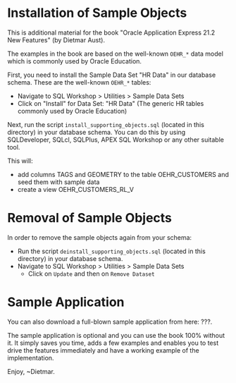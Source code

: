 # Installation of Sample Objects

This is additional material for the book "Oracle Application Express 21.2 New Features" (by Dietmar Aust).

The examples in the book are based on the well-known ``OEHR_*`` data model which is commonly used by Oracle Education. 

First, you need to install the Sample Data Set "HR Data" in our database schema. These are the well-known ``OEHR_*`` tables:
- Navigate to SQL Workshop > Utilities > Sample Data Sets
- Click on "Install" for Data Set: "HR Data" (The generic HR tables commonly used by Oracle Education)

Next, run the script ``install_supporting_objects.sql`` (located in this directory) in your database schema. You can do this by using SQLDeveloper, SQLcl, SQLPlus, APEX SQL Workshop or any other suitable tool. 

This will:
- add columns TAGS and GEOMETRY to the table OEHR_CUSTOMERS and seed them with sample data
- create a view OEHR_CUSTOMERS_RL_V

# Removal of Sample Objects

In order to remove the sample objects again from your schema: 
- Run the script ``deinstall_supporting_objects.sql`` (located in this directory) in your database schema.
- Navigate to SQL Workshop > Utilities > Sample Data Sets
    - Click on ``Update`` and then on ``Remove Dataset``

# Sample Application

You can also download a full-blown sample application from here: ???. 

The sample application is optional and you can use the book 100% without it. It simply saves you time, adds a few examples and enables you to test drive the features immediately and have a working example of the implementation. 

Enjoy,
~Dietmar. 


